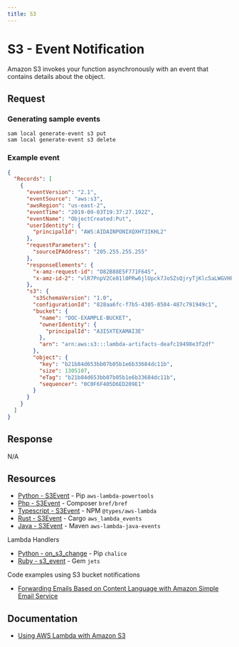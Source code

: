 ```yaml
---
title: S3
---
```


# S3 - Event Notification

Amazon S3 invokes your function asynchronously with an event that contains details about the object.

## Request

### Generating sample events

```shell
sam local generate-event s3 put
sam local generate-event s3 delete
```

### Example event

```json
{
  "Records": [
    {
      "eventVersion": "2.1",
      "eventSource": "aws:s3",
      "awsRegion": "us-east-2",
      "eventTime": "2019-09-03T19:37:27.192Z",
      "eventName": "ObjectCreated:Put",
      "userIdentity": {
        "principalId": "AWS:AIDAINPONIXQXHT3IKHL2"
      },
      "requestParameters": {
        "sourceIPAddress": "205.255.255.255"
      },
      "responseElements": {
        "x-amz-request-id": "D82B88E5F771F645",
        "x-amz-id-2": "vlR7PnpV2Ce81l0PRw6jlUpck7Jo5ZsQjryTjKlc5aLWGVHPZLj5NeC6qMa0emYBDXOo6QBU0Wo="
      },
      "s3": {
        "s3SchemaVersion": "1.0",
        "configurationId": "828aa6fc-f7b5-4305-8584-487c791949c1",
        "bucket": {
          "name": "DOC-EXAMPLE-BUCKET",
          "ownerIdentity": {
            "principalId": "A3I5XTEXAMAI3E"
          },
          "arn": "arn:aws:s3:::lambda-artifacts-deafc19498e3f2df"
        },
        "object": {
          "key": "b21b84d653bb07b05b1e6b33684dc11b",
          "size": 1305107,
          "eTag": "b21b84d653bb07b05b1e6b33684dc11b",
          "sequencer": "0C0F6F405D6ED209E1"
        }
      }
    }
  ]
}
```

## Response

N/A

## Resources

- [Python - S3Event](https://awslabs.github.io/aws-lambda-powertools-python/latest/utilities/data_classes/#s3) - Pip `aws-lambda-powertools`
- [Php - S3Event](https://bref.sh/docs/function/handlers.html#s3-events) - Composer `bref/bref`
- [Typescript - S3Event](https://github.com/DefinitelyTyped/DefinitelyTyped/blob/master/types/aws-lambda/trigger/s3.d.ts) - NPM `@types/aws-lambda`
- [Rust - S3Event](https://github.com/LegNeato/aws-lambda-events/blob/master/aws_lambda_events/src/generated/s3.rs) - Cargo `aws_lambda_events`
- [Java - S3Event](https://github.com/aws/aws-lambda-java-libs/blob/master/aws-lambda-java-events/src/main/java/com/amazonaws/services/lambda/runtime/events/SQSEvent.java) - Maven `aws-lambda-java-events`

Lambda Handlers

- [Python - on_s3_change](https://aws.github.io/chalice/topics/events#s3-events) - Pip `chalice`
- [Ruby - s3_event](https://rubyonjets.com/docs/events/s3/) - Gem `jets`

Code examples using S3 bucket notifications

- [Forwarding Emails Based on Content Language with Amazon Simple Email Service](https://github.com/aws-samples/ses-auto-forward-by-language)

## Documentation

- [Using AWS Lambda with Amazon S3](https://docs.aws.amazon.com/lambda/latest/dg/with-s3.html)
